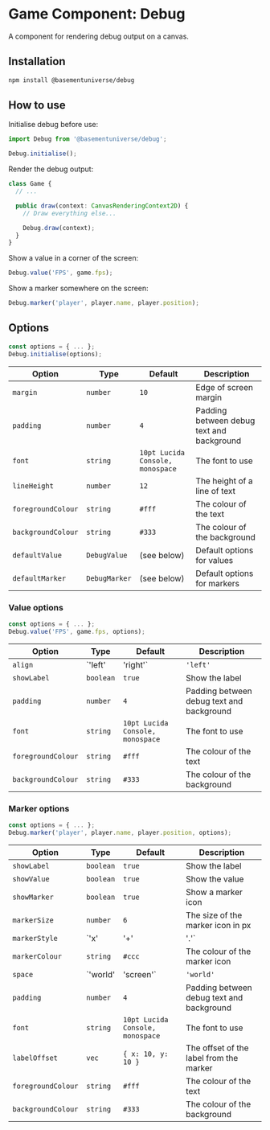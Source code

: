 # Game Component: Debug

A component for rendering debug output on a canvas.

## Installation

```bash
npm install @basementuniverse/debug
```

## How to use

Initialise debug before use:

```ts
import Debug from '@basementuniverse/debug';

Debug.initialise();
```

Render the debug output:

```ts
class Game {
  // ...

  public draw(context: CanvasRenderingContext2D) {
    // Draw everything else...

    Debug.draw(context);
  }
}
```

Show a value in a corner of the screen:

```ts
Debug.value('FPS', game.fps);
```

Show a marker somewhere on the screen:

```ts
Debug.marker('player', player.name, player.position);
```

## Options

```ts
const options = { ... };
Debug.initialise(options);
```

| Option | Type | Default | Description |
| --- | --- | --- | --- |
| `margin` | `number` | `10` | Edge of screen margin |
| `padding` | `number` | `4` | Padding between debug text and background |
| `font` | `string` | `10pt Lucida Console, monospace` | The font to use |
| `lineHeight` | `number` | `12` | The height of a line of text |
| `foregroundColour` | `string` | `#fff` | The colour of the text |
| `backgroundColour` | `string` | `#333` | The colour of the background |
| `defaultValue` | `DebugValue` | (see below) | Default options for values |
| `defaultMarker` | `DebugMarker` | (see below) | Default options for markers |

### Value options

```ts
const options = { ... };
Debug.value('FPS', game.fps, options);
```

| Option | Type | Default | Description |
| --- | --- | --- | --- |
| `align` | `'left' | 'right'` | `'left'` | Screen alignment |
| `showLabel` | `boolean` | `true` | Show the label |
| `padding` | `number` | `4` | Padding between debug text and background |
| `font` | `string` | `10pt Lucida Console, monospace` | The font to use |
| `foregroundColour` | `string` | `#fff` | The colour of the text |
| `backgroundColour` | `string` | `#333` | The colour of the background |

### Marker options

```ts
const options = { ... };
Debug.marker('player', player.name, player.position, options);
```

| Option | Type | Default | Description |
| --- | --- | --- | --- |
| `showLabel` | `boolean` | `true` | Show the label |
| `showValue` | `boolean` | `true` | Show the value |
| `showMarker` | `boolean` | `true` | Show a marker icon |
| `markerSize` | `number` | `6` | The size of the marker icon in px |
| `markerStyle` | `'x' | '+' | '.'` | `'x'` | The style of the marker icon |
| `markerColour` | `string` | `#ccc` | The colour of the marker icon |
| `space` | `'world' | 'screen'` | `'world'` | Position this marker in world or screen space |
| `padding` | `number` | `4` | Padding between debug text and background |
| `font` | `string` | `10pt Lucida Console, monospace` | The font to use |
| `labelOffset` | `vec` | `{ x: 10, y: 10 }` | The offset of the label from the marker |
| `foregroundColour` | `string` | `#fff` | The colour of the text |
| `backgroundColour` | `string` | `#333` | The colour of the background |
